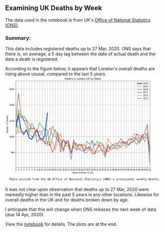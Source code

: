 ## Examining UK Deaths by Week

The data used in the notebook is from UK's [Office of National Statistics (ONS)](https://www.ons.gov.uk/peoplepopulationandcommunity/birthsdeathsandmarriages/deaths/datasets/weeklyprovisionalfiguresondeathsregisteredinenglandandwales).

### Summary:
This data includes registered deaths up to 27 Mar, 2020. ONS says that there is, on average, a 5 day lag between the date of actual death and the date a death is registered.

According to the figure below, it appears that London's overall deaths are rising above ususal, compared to the last 5 years. 
![Deaths in London, UK by Week, as of 2020-03-27](https://github.com/dcato98/covid19/blob/master/Deaths%20in%20London%2C%20UK%20by%20Week%2C%20as%20of%202020-03-27.png)

It was not clear upon observation that deaths up to 27 Mar, 2020 were markedly higher than in the past 5 years in any other locations. Likewise for overall deaths in the UK and for deaths broken down by age.

I anticipate that this will change when ONS releases the next week of data (due 14 Apr, 2020).

View the [notebook](https://github.com/dcato98/covid19/blob/master/Examining%20UK%20Deaths%20by%20Week.ipynb) for details. The plots are at the end.
